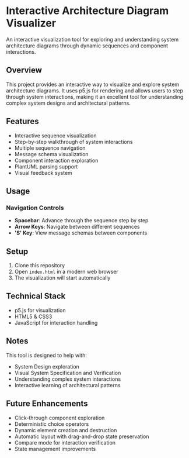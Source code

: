 # Interactive Architecture Diagram Visualizer

An interactive visualization tool for exploring and understanding system architecture diagrams through dynamic sequences and component interactions.

## Overview

This project provides an interactive way to visualize and explore system architecture diagrams. It uses p5.js for rendering and allows users to step through system interactions, making it an excellent tool for understanding complex system designs and architectural patterns.

## Features

- Interactive sequence visualization
- Step-by-step walkthrough of system interactions
- Multiple sequence navigation
- Message schema visualization
- Component interaction exploration
- PlantUML parsing support
- Visual feedback system

## Usage

### Navigation Controls

- **Spacebar**: Advance through the sequence step by step
- **Arrow Keys**: Navigate between different sequences
- **'S' Key**: View message schemas between components

## Setup

1. Clone this repository
2. Open `index.html` in a modern web browser
3. The visualization will start automatically

## Technical Stack

- p5.js for visualization
- HTML5 & CSS3
- JavaScript for interaction handling

## Notes

This tool is designed to help with:
- System Design exploration
- Visual System Specification and Verification
- Understanding complex system interactions
- Interactive learning of architectural patterns

## Future Enhancements

- Click-through component exploration
- Deterministic choice operators
- Dynamic element creation and destruction
- Automatic layout with drag-and-drop state preservation
- Compare mode for interaction verification
- State management improvements

